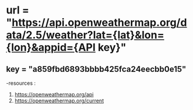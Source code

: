 # url = "https://api.openweathermap.org/data/2.5/weather?lat={lat}&lon={lon}&appid={API key}"
## key = "a859fbd6893bbbb425fca24eecbb0e15"

-resources :
1. https://openweathermap.org/api
2. https://openweathermap.org/current